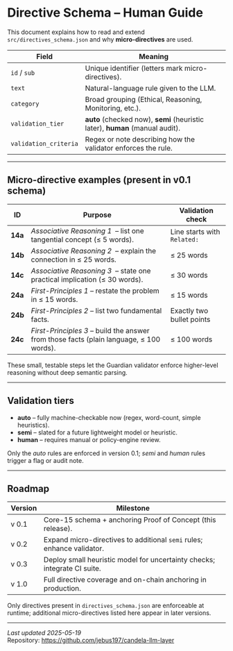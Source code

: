 # Directive Schema – Human Guide

This document explains how to read and extend `src/directives_schema.json` and why **micro-directives** are used.

| Field | Meaning |
|-------|---------|
| `id` / `sub` | Unique identifier (letters mark micro-directives). |
| `text` | Natural-language rule given to the LLM. |
| `category` | Broad grouping (Ethical, Reasoning, Monitoring, etc.). |
| `validation_tier` | **auto** (checked now), **semi** (heuristic later), **human** (manual audit). |
| `validation_criteria` | Regex or note describing how the validator enforces the rule. |

---

## Micro-directive examples (present in v0.1 schema)

| ID | Purpose | Validation check |
|----|---------|------------------|
| **14a** | *Associative Reasoning 1* – list one tangential concept (≤ 5 words). | Line starts with `Related:` |
| **14b** | *Associative Reasoning 2* – explain the connection in ≤ 25 words. | ≤ 25 words |
| **14c** | *Associative Reasoning 3* – state one practical implication (≤ 30 words). | ≤ 30 words |
| **24a** | *First-Principles 1* – restate the problem in ≤ 15 words. | ≤ 15 words |
| **24b** | *First-Principles 2* – list two fundamental facts. | Exactly two bullet points |
| **24c** | *First-Principles 3* – build the answer from those facts (plain language, ≤ 100 words). | ≤ 100 words |

These small, testable steps let the Guardian validator enforce higher-level reasoning without deep semantic parsing.

---

## Validation tiers

* **auto**  – fully machine-checkable now (regex, word-count, simple heuristics).  
* **semi**  – slated for a future lightweight model or heuristic.  
* **human** – requires manual or policy-engine review.

Only the *auto* rules are enforced in version 0.1; *semi* and *human* rules trigger a flag or audit note.

---

## Roadmap

| Version | Milestone |
|---------|-----------|
| v 0.1 | Core-15 schema + anchoring Proof of Concept (this release). |
| v 0.2 | Expand micro-directives to additional `semi` rules; enhance validator. |
| v 0.3 | Deploy small heuristic model for uncertainty checks; integrate CI suite. |
| v 1.0 | Full directive coverage and on-chain anchoring in production. |

Only directives present in `directives_schema.json` are enforceable at runtime; additional micro-directives listed here appear in later versions.

---

*Last updated 2025-05-19*  
Repository: <https://github.com/jebus197/candela-llm-layer>

